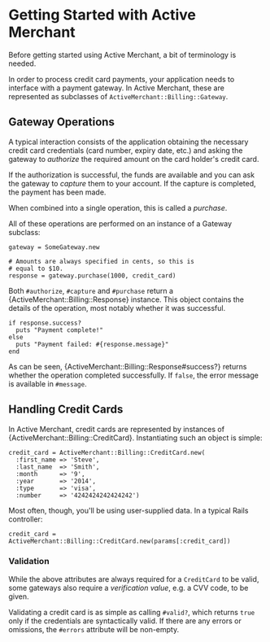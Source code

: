 # Getting Started with Active Merchant

Before getting started using Active Merchant, a bit of terminology is needed.

In order to process credit card payments, your application needs to interface with a payment
gateway. In Active Merchant, these are represented as subclasses of `ActiveMerchant::Billing::Gateway`.

## Gateway Operations

A typical interaction consists of the application obtaining the necessary credit card credentials
(card number, expiry date, etc.) and asking the gateway to *authorize* the required amount on the
card holder's credit card.

If the authorization is successful, the funds are available and you can ask the gateway to *capture*
them to your account. If the capture is completed, the payment has been made.

When combined into a single operation, this is called a *purchase*.

All of these operations are performed on an instance of a Gateway subclass:

    gateway = SomeGateway.new

	# Amounts are always specified in cents, so this is
	# equal to $10.
	response = gateway.purchase(1000, credit_card)

Both `#authorize`, `#capture` and `#purchase` return a {ActiveMerchant::Billing::Response} instance.
This object contains the details of the operation, most notably whether it was successful.

    if response.success?
	  puts "Payment complete!"
    else
	  puts "Payment failed: #{response.message}"
	end

As can be seen, {ActiveMerchant::Billing::Response#success?} returns whether the operation completed
successfully. If `false`, the error message is available in `#message`.

## Handling Credit Cards

In Active Merchant, credit cards are represented by instances of {ActiveMerchant::Billing::CreditCard}.
Instantiating such an object is simple:

	credit_card = ActiveMerchant::Billing::CreditCard.new(
      :first_name => 'Steve',
      :last_name  => 'Smith',
      :month      => '9',
      :year       => '2014',
      :type       => 'visa',
      :number     => '4242424242424242')

Most often, though, you'll be using user-supplied data. In a typical Rails controller:

    credit_card = ActiveMerchant::Billing::CreditCard.new(params[:credit_card])

### Validation

While the above attributes are always required for a `CreditCard` to be valid, some gateways also
require a *verification value*, e.g. a CVV code, to be given.

Validating a credit card is as simple as calling `#valid?`, which
returns `true` only if the credentials are syntactically valid. If there are any errors or omissions,
the `#errors` attribute will be non-empty.
